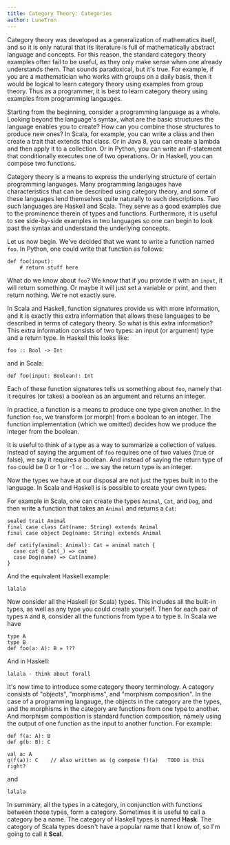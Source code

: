 ```yaml
---
title: Category Theory: Categories
author: LuneTron
---
```


Category theory was developed as a generalization of mathematics itself, and so it is only natural
that its literature is full of mathematically abstract language and concepts. For this reason, the
standard category theory examples often fail to be useful, as they only make sense when one already
understands them. That sounds paradoxical, but it's true. For example, if you are a mathematician
who works with groups on a daily basis, then it would be logical to learn category theory using
examples from group theory. Thus as a programmer, it is best to learn category theory using examples
from programming langauges.

Starting from the beginning, consider a programming language as a whole. Looking beyond the
language's syntax, what are the basic structures the language enables you to create? How can you
combine those structures to produce new ones? In Scala, for example, you can write a class and then
create a trait that extends that class. Or in Java 8, you can create a lambda and then apply it to a
collection. Or in Python, you can write an if-statement that conditionally executes one of two
operations. Or in Haskell, you can compose two functions.

Category theory is a means to express the underlying structure of certain programming languages.
Many programming langauges have characteristics that can be described using category theory, and
some of these languages lend themselves quite naturally to such descriptions. Two such languages are
Haskell and Scala. They serve as a good examples due to the prominence therein of types and
functions. Furthermore, it is useful to see side-by-side examples in two languages so one can begin
to look past the syntax and understand the underlying concepts.

Let us now begin. We've decided that we want to write a function named `foo`. In Python, one could
write that function as follows:
```
def foo(input):
    # return stuff here
```
What do we know about `foo`? We know that if you provide it with an `input`, it will return
something. Or maybe it will just set a variable or print, and then return nothing. We're not
exactly sure.

In Scala and Haskell, function signatures provide us with more information, and it is exactly this
extra information that allows these languages to be described in terms of category theory. So what
is this extra information? This extra information consists of two types: an input (or argument) type
and a return type. In Haskell this looks like:
```
foo :: Bool -> Int
```
and in Scala:
```
def foo(input: Boolean): Int
```
Each of these function signatures tells us something about `foo`, namely that it requires (or takes)
a boolean as an argument and returns an integer.

In practice, a function is a means to produce one type given another. In the function `foo`, we
transform (or morph) from a boolean to an integer. The function implementation (which we omitted)
decides how we produce the integer from the boolean.

It is useful to think of a type as a way to summarize a collection of values. Instead of saying the
argument of `foo` requires one of two values (true or false), we say it requires a boolean. And
instead of saying the return type of `foo` could be 0 or 1 or -1 or ... we say the return type is an
integer.

Now the types we have at our disposal are not just the types built in to the language. In Scala and
Haskell is is possible to create your own types.

For example in Scala, one can create the types `Animal`, `Cat`, and `Dog`, and then write a function that
takes an `Animal` and returns a `Cat`:
```
sealed trait Animal
final case class Cat(name: String) extends Animal
final case object Dog(name: String) extends Animal

def catify(animal: Animal): Cat = animal match {
  case cat @ Cat(_) => cat
  case Dog(name) => Cat(name)
}
```
And the equivalent Haskell example:
```
lalala
```

Now consider all the Haskell (or Scala) types. This includes all the built-in types, as well as any
type you could create yourself. Then for each pair of types `A` and `B`, consider all the functions
from type `A` to type `B`. In Scala we have
```
type A
type B
def foo(a: A): B = ???
```
And in Haskell:
```
lalala - think about forall
```

It's now time to introduce some category theory terminology. A category consists of "objects",
"morphisms", and "morphism composition". In the case of a programming langauge, the objects in the
category are the types, and the morphisms in the category are functions from one type to another.
And morphism composition is standard function composition, namely using the output of one function
as the input to another function. For example:
```
def f(a: A): B
def g(b: B): C

val a: A
g(f(a)): C    // also written as (g compose f)(a)   TODO is this right?
```
and
```
lalala
```

In summary, all the types in a category, in conjunction with functions between those types, form a
category. Sometimes it is useful to call a category be a name. The category of Haskell types is
named **Hask**. The category of Scala types doesn't have a popular name that I know of, so I'm going
to call it **Scal**.


